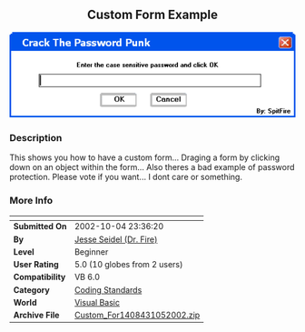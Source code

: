 ﻿<div align="center">

## Custom Form Example

<img src="PIC2002105244229314.gif">
</div>

### Description

This shows you how to have a custom form... Draging a form by clicking down on an object within the form... Also theres a bad example of password protection. Please vote if you want... I dont care or something.
 
### More Info
 


<span>             |<span>
---                |---
**Submitted On**   |2002-10-04 23:36:20
**By**             |[Jesse Seidel \(Dr\. Fire\)](https://github.com/Planet-Source-Code/PSCIndex/blob/master/ByAuthor/jesse-seidel-dr-fire.md)
**Level**          |Beginner
**User Rating**    |5.0 (10 globes from 2 users)
**Compatibility**  |VB 6\.0
**Category**       |[Coding Standards](https://github.com/Planet-Source-Code/PSCIndex/blob/master/ByCategory/coding-standards__1-43.md)
**World**          |[Visual Basic](https://github.com/Planet-Source-Code/PSCIndex/blob/master/ByWorld/visual-basic.md)
**Archive File**   |[Custom\_For1408431052002\.zip](https://github.com/Planet-Source-Code/jesse-seidel-dr-fire-custom-form-example__1-39551/archive/master.zip)








